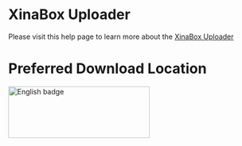 # XinaBox Uploader

Please visit this help page to learn more about the [XinaBox Uploader](https://xinabox.cc/pages/xinabox-uploader)

# Preferred Download Location
<a href='//www.microsoft.com/store/apps/9P64Z7297WP6?cid=storebadge&ocid=badge'><img src='https://assets.windowsphone.com/85864462-9c82-451e-9355-a3d5f874397a/English_get-it-from-MS_InvariantCulture_Default.png' alt='English badge' style='width: 284px; height: 104px;'/></a>
<a href="https://geo.itunes.apple.com/us/app/xinabox-uploader/id1456772276?mt=12&app=apps" style="display:inline-block;overflow:hidden;background:url(https://linkmaker.itunes.apple.com/en-us/badge-lrg.svg?releaseDate=2019-03-23T00:00:00Z&kind=desktopapp&bubble=macos_apps) no-repeat;width:165px;height:40px;"></a>

